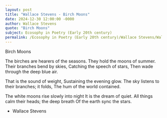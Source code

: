```yaml
---
layout: post
title: "Wallace Stevens - Birch Moons"
date: 2024-12-30 12:00:00 -0000
author: Wallace Stevens
quote: "Birch Moons"
subject: Ecosophy in Poetry (Early 20th century)
permalink: /Ecosophy in Poetry (Early 20th century)/Wallace Stevens/Wallace Stevens - Birch Moons
---
```


Birch Moons

The birches are hearers of the seasons.
They hold the moons of summer.
Their branches bend by skies,
Catching the speech of stars,
Then wade through the deep blue air.

That is the sound of weight,
Sustaining the evening glow.
The sky listens to their branches; it folds,
The hum of the world contained.

The white moons rise slowly into night
It is the dream of quiet.
All things calm their heads; the deep breath
Of the earth sync the stars.
                                 


- Wallace Stevens
